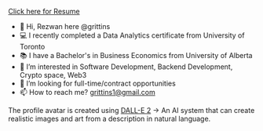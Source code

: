 [Click here for Resume](https://grittins.github.io/Resume/)

- 👋 Hi, Rezwan here @grittins
- 💻 I recently completed a Data Analytics certificate from University of Toronto
- 📚 I have a Bachelor's in Business Economics from University of Alberta
- 👀 I’m interested in Software Development, Backend Development, Crypto space, Web3
- 🔎 I’m looking for full-time/contract opportunities
- 📫 How to reach me? grittins1@gmail.com


The profile avatar is created using [DALL-E 2](https://openai.com/dall-e-2/) -> An AI system that can create realistic images and art from a description in natural language.


<!---
grittins/grittins is a ✨ special ✨ repository because its `README.md` (this file) appears on your GitHub profile.
You can click the Preview link to take a look at your changes.
--->

